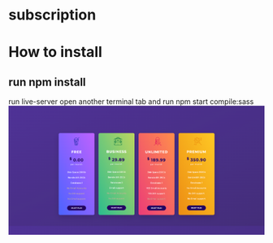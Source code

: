 # subscription
 # How to install
 run npm install
 ------------
 run live-server 
 open another terminal tab and run 
 npm start compile:sass
![alt text](https://raw.githubusercontent.com/trey-rosius/subscription/master/img/subscription.png)
